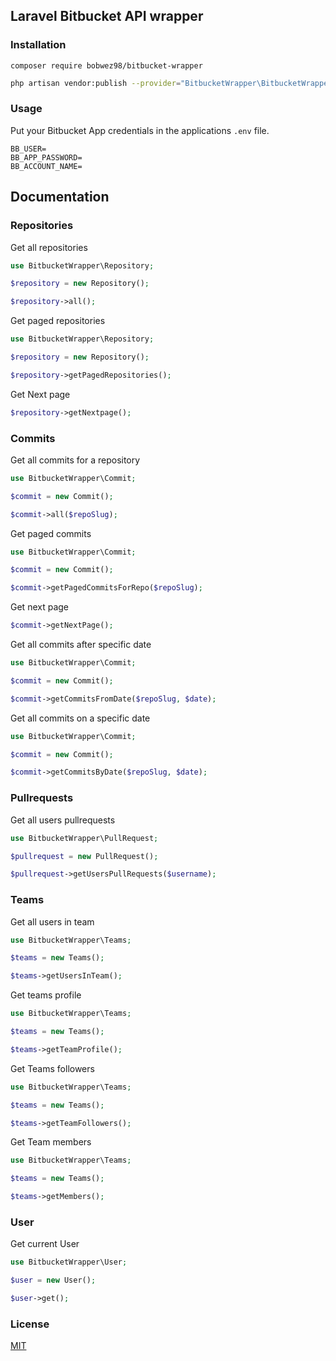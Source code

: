 ## Laravel Bitbucket API wrapper


### Installation

```
composer require bobwez98/bitbucket-wrapper
```
```bash
php artisan vendor:publish --provider="BitbucketWrapper\BitbucketWrapperServiceProvider"
```
### Usage
Put your Bitbucket App credentials in the applications `.env` file.

````text
BB_USER=
BB_APP_PASSWORD=
BB_ACCOUNT_NAME=
````

## Documentation

### Repositories
Get all repositories
````php
use BitbucketWrapper\Repository;

$repository = new Repository();

$repository->all();
````

Get paged repositories
````php
use BitbucketWrapper\Repository;

$repository = new Repository();

$repository->getPagedRepositories();
````

Get Next page
````php
$repository->getNextpage();
````

### Commits
Get all commits for a repository
````php
use BitbucketWrapper\Commit;

$commit = new Commit();

$commit->all($repoSlug);
````

Get paged commits
````php
use BitbucketWrapper\Commit;

$commit = new Commit();

$commit->getPagedCommitsForRepo($repoSlug);
````

Get next page
````php
$commit->getNextPage();
````

Get all commits after specific date
```php
use BitbucketWrapper\Commit;

$commit = new Commit();

$commit->getCommitsFromDate($repoSlug, $date);
```

Get all commits on a specific date
```php
use BitbucketWrapper\Commit;

$commit = new Commit();

$commit->getCommitsByDate($repoSlug, $date);
```

### Pullrequests

Get all users pullrequests
```php
use BitbucketWrapper\PullRequest;

$pullrequest = new PullRequest();

$pullrequest->getUsersPullRequests($username);
```

### Teams
Get all users in team
```php
use BitbucketWrapper\Teams;

$teams = new Teams();

$teams->getUsersInTeam();
```

Get teams profile
```php
use BitbucketWrapper\Teams;

$teams = new Teams();

$teams->getTeamProfile();
```

Get Teams followers
```php
use BitbucketWrapper\Teams;

$teams = new Teams();

$teams->getTeamFollowers();
```

Get Team members

```php
use BitbucketWrapper\Teams;

$teams = new Teams();

$teams->getMembers();
```

### User
Get current User
```php
use BitbucketWrapper\User;

$user = new User();

$user->get();
```

### License
[MIT](LICENSE.md)

